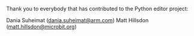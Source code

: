 Thank you to everybody that has contributed to the Python editor project:

Dania Suheimat (dania.suheimat@arm.com)
Matt Hillsdon (matt.hillsdon@microbit.org)
